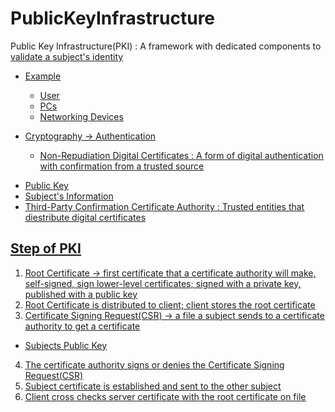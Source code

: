 # PublicKeyInfrastructure

Public Key Infrastructure(PKI)
 : A framework with dedicated components to <u>validate a subject's identity<u>
 - Example
    * User
    * PCs
    * Networking Devices

- Cryptography -> Authentication
    * Non-Repudiation
Digital Certificates
 : A form of digital authentication with confirmation from a <u>trusted<u> source
* Public Key
* Subject's Information
* Third-Party Confirmation
Certificate Authority
 : Trusted entities that diestribute digital certificates

## Step of PKI

1) Root Certificate -> first certificate that a certificate authority will make, self-signed, sign lower-level certificates; signed with a private key, published with a public key
2) Root Certificate is distributed to client; client stores the root certificate
3) Certificate Signing Request(CSR) -> a file a subject sends to a certificate authority to get a certificate
- Subjects Public Key
4) The certificate authority signs or denies the Certificate Signing Request(CSR)
5) Subject certificate is established and sent to the other subject
6) Client cross checks server certificate with the root certificate on file